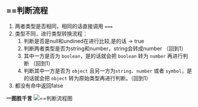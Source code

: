 ## ==判断流程
1. 两者类型是否相同，相同的话直接调用 `===`
2. 类型不同，进行类型转换流程：
   1. 判断是否是null和undined在进行比较,是的话 -> true
   2. 判断两者类型是否为string和number，string会转成number （回到1）
   3. 其中一方是否为 `boolean`，是的话就会把 `boolean` 转为 `number` 再进行判断 （回到1）
   4. 判断其中一方是否为 `object` 且另一方为`string`、`number` 或者 `symbol`，是的话就会把 `object` 转为原始类型再进行判断。（回到1）
3. 都没有命中返回false

**一图胜千言**
![==判断流程图]( https://supyyy-1259673491.cos.ap-beijing.myqcloud.com/2020/pictures20200805093124.png)
